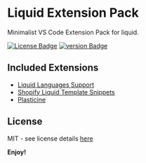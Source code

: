 # Liquid Extension Pack

Minimalist VS Code Extension Pack for liquid.

[![License Badge][license-badge]][license-url] [![version Badge][version]][market-url]


## Included Extensions

- [Liquid Languages Support][liquid-languages-support-ext-url]
- [Shopify Liquid Template Snippets][shopify-liquid-template-snippets-ext-url]
- [Plasticine][plasticine-ext-url]

## License

MIT - see license details [here][license-url]

**Enjoy!**

[version]: https://img.shields.io/badge/marketplace_-v0.0.3-orange
[license-badge]: https://img.shields.io/badge/license-MIT-blue
[version]: https://img.shields.io/badge/v0.0.2-orange
[license-url]: https://github.com/OlegKrechkovskiy/liquid-extension-pack/blob/main/LICENSE.md
[market-url]:https://marketplace.visualstudio.com/items?itemName=myxlxal.plasticine


[liquid-languages-support-ext-url]: https://marketplace.visualstudio.com/items?itemName=neilding.language-liquid
[shopify-liquid-template-snippets-ext-url]: https://marketplace.visualstudio.com/items?itemName=killalau.vscode-liquid-snippets
[plasticine-ext-url]: https://marketplace.visualstudio.com/items?itemName=myxlxal.plasticine
